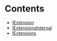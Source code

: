 

# Contents
- [IExtension](IExtension.sol/interface.IExtension.md)
- [IExtensionsInternal](IExtensions.sol/interface.IExtensionsInternal.md)
- [IExtensions](IExtensions.sol/interface.IExtensions.md)
